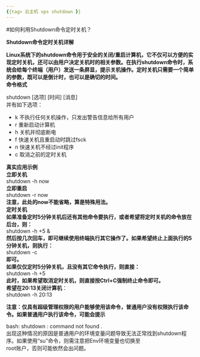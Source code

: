 ```yaml
---
{{tag> 云主机 vps shutdown }}
---
```



#如何利用Shutdown命令定时关机？



**Shutdown命令定时关机详解**

**Linux系统下的shutdown命令用于安全的关闭/重启计算机，它不仅可以方便的实现定时关机，还可以由用户决定关机时的相关参数。在执行shutdown命令时，系统会给每个终端（用户）发送一条屏显，提示关机操作。定时关机只需要一个简单的参数，既可以是倒计时，也可以是确切的时间。<br>
命令格式**<br>

shutdown [选项] [时间] [消息]<br>
并有如下选项：<br>
- k 不执行任何关机操作，只发出警告信息给所有用户<br>
- r 重新启动计算机<br>
- h 关机并彻底断电<br>
- f 快速关机且重启动时跳过fsck<br>
- n 快速关机不经过init程序<br>
- c 取消之前的定时关机<br>
 
**真实应用示例**<br>
**立即关机**<br>
shutdown -h now<br>
**立即重启**<br>
shutdown -r now<br>
**注意，此处的now不能省略，算是特殊用法。<br>
定时关机<br>
如果准备定时5分钟关机后还有其他命令要执行，或者希望将定时关机的命令放在后台，则：**<br>
shutdown -h +5 &<br>
**然后按几次回车，即可继续使用终端执行其它操作了。如果希望终止上面执行的5分钟关机，则执行：**<br>
shutdown -c<br>
**即可。<br>
如果仅仅定时5分钟关机，且没有其它命令执行，则直接：**<br>
shutdown -h +5<br>
**此时，如果希望取消定时关机，则直接按Ctrl+C强制终止命令即可。<br>
希望在20:13关闭计算机**：<br>
shutdown -h 20:13<br>
 
**注意：仅具有超级管理权限的用户能够使用该命令，普通用户没有权限执行该命令。如果普通用户执行该命令，可能会提示**<br>

bash: shutdown : command not found .<br>
出现这种情况的原因是普通用户的环境变量问题导致无法正常找到shutdown程序。如果使用“su”命令，则需注意把Env环境变量也切换至<br>root账户，否则可能依然会出问题。<br>